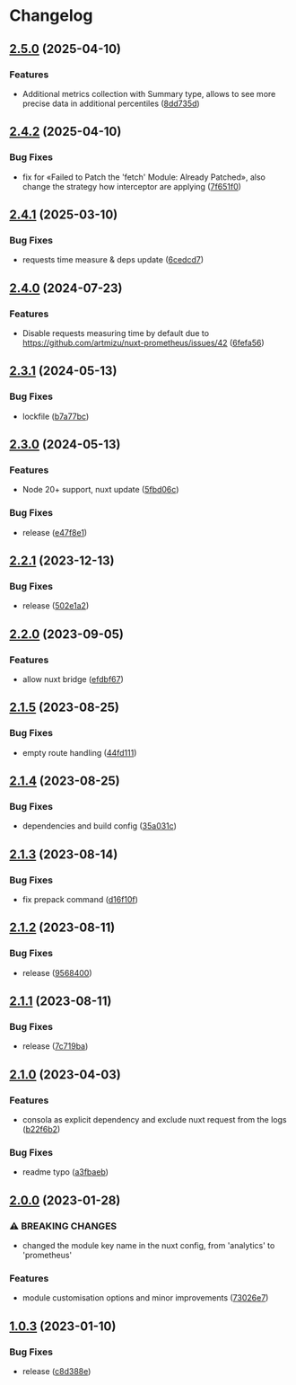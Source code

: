 # Changelog

## [2.5.0](https://github.com/artmizu/nuxt-prometheus/compare/v2.4.2...v2.5.0) (2025-04-10)


### Features

* Additional metrics collection with Summary type, allows to see more precise data in additional percentiles ([8dd735d](https://github.com/artmizu/nuxt-prometheus/commit/8dd735de1b6f4ba1b8ea9517c4c7ffa56964ed89))

## [2.4.2](https://github.com/artmizu/nuxt-prometheus/compare/v2.4.1...v2.4.2) (2025-04-10)


### Bug Fixes

* fix for «Failed to Patch the 'fetch' Module: Already Patched», also change the strategy how interceptor are applying ([7f651f0](https://github.com/artmizu/nuxt-prometheus/commit/7f651f083203ed7b969f552829df3c96efa8717d))

## [2.4.1](https://github.com/artmizu/nuxt-prometheus/compare/v2.4.0...v2.4.1) (2025-03-10)


### Bug Fixes

* requests time measure & deps update ([6cedcd7](https://github.com/artmizu/nuxt-prometheus/commit/6cedcd7e30ae25032b41a52302c417124ae0bcbb))

## [2.4.0](https://github.com/artmizu/nuxt-prometheus/compare/v2.3.1...v2.4.0) (2024-07-23)


### Features

* Disable requests measuring time by default due to https://github.com/artmizu/nuxt-prometheus/issues/42 ([6fefa56](https://github.com/artmizu/nuxt-prometheus/commit/6fefa56091863bb22ce8a8a2dfa687863d213902))

## [2.3.1](https://github.com/artmizu/nuxt-prometheus/compare/v2.3.0...v2.3.1) (2024-05-13)


### Bug Fixes

* lockfile ([b7a77bc](https://github.com/artmizu/nuxt-prometheus/commit/b7a77bc43a0e2f184e0d34a3d32917a10f920718))

## [2.3.0](https://github.com/artmizu/nuxt-prometheus/compare/v2.2.1...v2.3.0) (2024-05-13)


### Features

* Node 20+ support, nuxt update ([5fbd06c](https://github.com/artmizu/nuxt-prometheus/commit/5fbd06ca998c09ad2779a47112ef03da02c62154))


### Bug Fixes

* release ([e47f8e1](https://github.com/artmizu/nuxt-prometheus/commit/e47f8e153738b53cc0516747724b27d96e94df05))

## [2.2.1](https://github.com/artmizu/nuxt-prometheus/compare/v2.2.0...v2.2.1) (2023-12-13)


### Bug Fixes

* release ([502e1a2](https://github.com/artmizu/nuxt-prometheus/commit/502e1a2a6acca974d0710b1e0ae6c5e7e89ef533))

## [2.2.0](https://github.com/artmizu/nuxt-prometheus/compare/v2.1.5...v2.2.0) (2023-09-05)


### Features

* allow nuxt bridge ([efdbf67](https://github.com/artmizu/nuxt-prometheus/commit/efdbf67c822151869fce62ab05dc6ac25fde54ca))

## [2.1.5](https://github.com/artmizu/nuxt-prometheus/compare/v2.1.4...v2.1.5) (2023-08-25)


### Bug Fixes

* empty route handling ([44fd111](https://github.com/artmizu/nuxt-prometheus/commit/44fd111df9560206a1c4f2dc50ea9ca064193469))

## [2.1.4](https://github.com/artmizu/nuxt-prometheus/compare/v2.1.3...v2.1.4) (2023-08-25)


### Bug Fixes

* dependencies and build config ([35a031c](https://github.com/artmizu/nuxt-prometheus/commit/35a031ccc869b2bcc4a96d3f8de79040f95fb66d))

## [2.1.3](https://github.com/artmizu/nuxt-prometheus/compare/v2.1.2...v2.1.3) (2023-08-14)


### Bug Fixes

* fix prepack command ([d16f10f](https://github.com/artmizu/nuxt-prometheus/commit/d16f10f777671a0a7bbe55743ba2f4bd4e1ea0f9))

## [2.1.2](https://github.com/artmizu/nuxt-prometheus/compare/v2.1.1...v2.1.2) (2023-08-11)


### Bug Fixes

* release ([9568400](https://github.com/artmizu/nuxt-prometheus/commit/956840064945fd98f9075f8bfa4e8a6672fbc700))

## [2.1.1](https://github.com/artmizu/nuxt-prometheus/compare/v2.1.0...v2.1.1) (2023-08-11)


### Bug Fixes

* release ([7c719ba](https://github.com/artmizu/nuxt-prometheus/commit/7c719bab911324421f24861ae6b0f787dd1fc35e))

## [2.1.0](https://github.com/artmizu/nuxt-prometheus/compare/v2.0.0...v2.1.0) (2023-04-03)


### Features

* consola as explicit dependency and exclude nuxt request from the logs ([b22f6b2](https://github.com/artmizu/nuxt-prometheus/commit/b22f6b2e1264298b395fcf5e52602b64aa1c7dd7))


### Bug Fixes

* readme typo ([a3fbaeb](https://github.com/artmizu/nuxt-prometheus/commit/a3fbaeb217ce1579941c9a60699dea3d8b81bb7e))

## [2.0.0](https://github.com/artmizu/nuxt-prometheus/compare/v1.0.3...v2.0.0) (2023-01-28)


### ⚠ BREAKING CHANGES

* changed the module key name in the nuxt config, from 'analytics' to 'prometheus'

### Features

* module customisation options and minor improvements ([73026e7](https://github.com/artmizu/nuxt-prometheus/commit/73026e7f1775aa7b516897ffec4d083fcb6676d3))

## [1.0.3](https://github.com/artmizu/nuxt-prometheus/compare/v1.0.2...v1.0.3) (2023-01-10)


### Bug Fixes

* release ([c8d388e](https://github.com/artmizu/nuxt-prometheus/commit/c8d388e46ed375e1e32432a98f8dbbdf2f24d24e))
